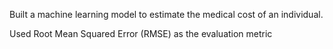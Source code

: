 Built a machine learning model to estimate the medical cost of an individual.

Used Root Mean Squared Error (RMSE) as the evaluation metric
